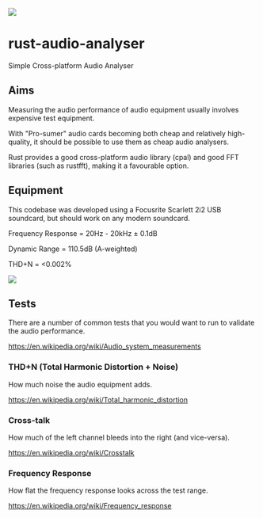 ![](https://www.clipartmax.com/png/middle/455-4550844_sound-wave-clipart-icon-icon-sound-wave-png.png)

# rust-audio-analyser
Simple Cross-platform Audio Analyser

## Aims

Measuring the audio performance of audio equipment usually involves expensive test equipment.

With "Pro-sumer" audio cards becoming both cheap and relatively high-quality, it should be possible to use them as cheap audio analysers.

Rust provides a good cross-platform audio library (cpal) and good FFT libraries (such as rustfft), making it a favourable option.

## Equipment

This codebase was developed using a Focusrite Scarlett 2i2 USB soundcard, but should work on any modern soundcard.

Frequency Response = 20Hz - 20kHz ± 0.1dB

Dynamic Range = 110.5dB (A-weighted)

THD+N = <0.002%

![](https://mixdownmag.com.au/wp-content/uploads/2016/08/focusrite_0.jpg)

## Tests

There are a number of common tests that you would want to run to validate the audio performance.

https://en.wikipedia.org/wiki/Audio_system_measurements

### THD+N (Total Harmonic Distortion + Noise)

How much noise the audio equipment adds.

https://en.wikipedia.org/wiki/Total_harmonic_distortion

### Cross-talk

How much of the left channel bleeds into the right (and vice-versa).

https://en.wikipedia.org/wiki/Crosstalk

### Frequency Response

How flat the frequency response looks across the test range.

https://en.wikipedia.org/wiki/Frequency_response
